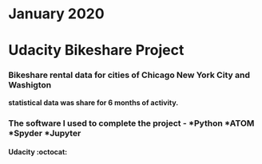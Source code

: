 # January 2020
 

## <h1>Udacity Bikeshare Project</h>
 

### <p> Bikeshare rental data for cities of <strong> Chicago <strong> New York City and <strong> Washigton <br>
statistical data was share for 6 months of activity.</P>


### The software I used to complete the project - *Python *ATOM *Spyder *Jupyter  
 

#### Udacity :octocat:
 

